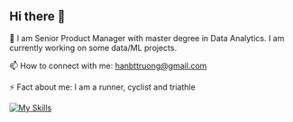 ## Hi there 👋

🔭 I am Senior Product Manager with master degree in Data Analytics. I am currently working on some data/ML projects.

📫 How to connect with me: hanbttruong@gmail.com

⚡ Fact about me: I am a runner, cyclist and triathle
<!--
**hanbtruong/hanbtruong** is a ✨ _special_ ✨ repository because its `README.md` (this file) appears on your GitHub profile.

Here are some ideas to get you started:

- 🔭 I’m currently working on ...
- 🌱 I’m currently learning ...
- 👯 I’m looking to collaborate on ...
- 🤔 I’m looking for help with ...
- 💬 Ask me about ...
- 📫 How to reach me: ...
- 😄 Pronouns: ...
- ⚡ Fun fact: ...
-->
[![My Skills](https://skillicons.dev/icons?i=aws,gcp,github,mysql,py,r,figma,notion&theme=light)](https://skillicons.dev)

